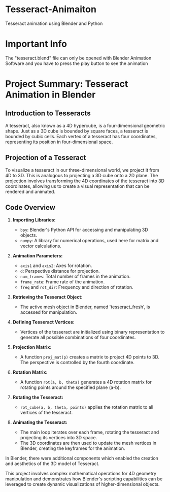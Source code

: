 # Tesseract-Animaiton
Tesseract animation using Blender and Python

# Important Info
The "tesseract.blend" file can only be opened with Blender Animation Software and you have to press the play button to see the animation

# Project Summary: Tesseract Animation in Blender

## Introduction to Tesseracts

A tesseract, also known as a 4D hypercube, is a four-dimensional geometric shape. Just as a 3D cube is bounded by square faces, a tesseract is bounded by cubic cells. Each vertex of a tesseract has four coordinates, representing its position in four-dimensional space.

## Projection of a Tesseract

To visualize a tesseract in our three-dimensional world, we project it from 4D to 3D. This is analogous to projecting a 3D cube onto a 2D plane. The projection involves transforming the 4D coordinates of the tesseract into 3D coordinates, allowing us to create a visual representation that can be rendered and animated.

## Code Overview

1. **Importing Libraries:**
    - `bpy`: Blender's Python API for accessing and manipulating 3D objects.
    - `numpy`: A library for numerical operations, used here for matrix and vector calculations.

2. **Animation Parameters:**
    - `axis1` and `axis2`: Axes for rotation.
    - `d`: Perspective distance for projection.
    - `num_frames`: Total number of frames in the animation.
    - `frame_rate`: Frame rate of the animation.
    - `freq` and `rot_dir`: Frequency and direction of rotation.

3. **Retrieving the Tesseract Object:**
    - The active mesh object in Blender, named 'tesseract_fresh', is accessed for manipulation.

4. **Defining Tesseract Vertices:**
    - Vertices of the tesseract are initialized using binary representation to generate all possible combinations of four coordinates.

5. **Projection Matrix:**
    - A function `proj_mat(p)` creates a matrix to project 4D points to 3D. The perspective is controlled by the fourth coordinate.

6. **Rotation Matrix:**
    - A function `rot(a, b, theta)` generates a 4D rotation matrix for rotating points around the specified plane (a-b).

7. **Rotating the Tesseract:**
    - `rot_cube(a, b, theta, points)` applies the rotation matrix to all vertices of the tesseract.

8. **Animating the Tesseract:**
    - The main loop iterates over each frame, rotating the tesseract and projecting its vertices into 3D space.
    - The 3D coordinates are then used to update the mesh vertices in Blender, creating the keyframes for the animation.

In Blender, there were additional components which enabled the creation  and aesthetics of the 3D model of Tesseract. 

This project involves complex mathematical operations for 4D geometry manipulation and demonstrates how Blender's scripting capabilities can be leveraged to create dynamic visualizations of higher-dimensional objects.
